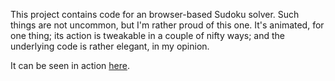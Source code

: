 This project contains code for an browser-based Sudoku solver.  Such
things are not uncommon, but I'm rather proud of this one.  It's
animated, for one thing; its action is tweakable in a couple of nifty
ways; and the underlying code is rather elegant, in my opinion.

It can be seen in action [here](http://seanmcafee.name/sudoku/sudoku.html).
